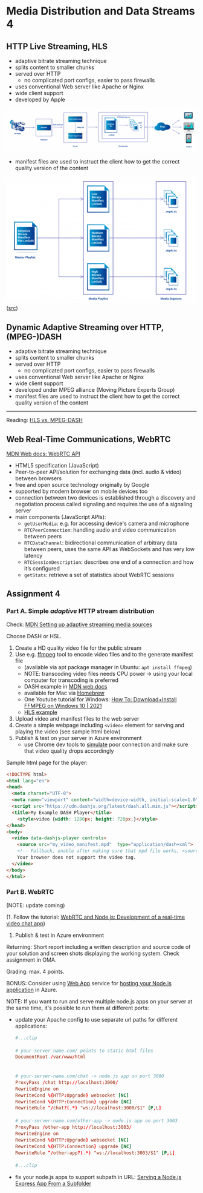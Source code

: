 # Media Distribution and Data Streams 4

## HTTP Live Streaming, HLS

- adaptive bitrate streaming technique
- splits content to smaller chunks
- served over HTTP
  - no complicated port configs, easier to pass firewalls
- uses conventional Web server like Apache or Nginx
- wide client support
- developed by Apple

![HSL Protocol flow](img/hls-protocol-flow.png)  

- manifest files are used to instruct the client how to get the correct quality version of the content

![HSL Protocol flow](img/hls-manifests.png)  
([src](https://www.synopi.com/hls-http-live-streaming))

## Dynamic Adaptive Streaming over HTTP, (MPEG-)DASH

- adaptive bitrate streaming technique
- splits content to smaller chunks
- served over HTTP
  - no complicated port configs, easier to pass firewalls
- uses conventional Web server like Apache or Nginx
- wide client support
- developed under MPEG alliance (Moving Picture Experts Group)
- manifest files are used to instruct the client how to get the correct quality version of the content

---

Reading: [HLS vs. MPEG-DASH](https://www.dacast.com/blog/mpeg-dash-vs-hls-what-you-should-know/)

## Web Real-Time Communications, WebRTC

[MDN Web docs: WebRTC API](https://developer.mozilla.org/en-US/docs/Web/API/WebRTC_API)

- HTML5 specification (JavaScript)
- Peer-to-peer API/solution for exchanging data (incl. audio & video) between browsers
- free and open source technology originally by Google
- supported by modern browser on mobile devices too
- connection between two devices is established through a discovery and negotiation process called signaling and requires the use of a signaling server
- main components (JavaScript APIs):
  - `getUserMedia`: e.g. for accessing device's camera and microphone
  - `RTCPeerConnection`: handling audio and video communication between peers
  - `RTCDataChannel`: bidirectional communication of arbitrary data between peers, uses the same API as WebSockets and has very low latency
  - `RTCSessionDescription`: describes one end of a connection and how it’s configured
  - `getStats`: retrieve a set of statistics about WebRTC sessions

## Assignment 4

### Part A. Simple _adaptive_ HTTP stream distribution

Check: [MDN Setting up adaptive streaming media sources](https://developer.mozilla.org/en-US/docs/Web/Guide/Audio_and_video_delivery/Setting_up_adaptive_streaming_media_sources)

Choose DASH or HSL.

1. Create a HD quality video file for the public stream
1. Use e.g. [ffmpeg](https://ffmpeg.org/) tool to encode video files and to the generate manifest file
    - (available via apt package manager in Ubuntu: `apt install ffmpeg`)
    - NOTE: transcoding video files needs CPU power -> using your local computer for transcoding is preferred
    - DASH example in [MDN web docs](https://developer.mozilla.org/en-US/docs/Web/Media/DASH_Adaptive_Streaming_for_HTML_5_Video)
    - available for Mac via [Homebrew](https://formulae.brew.sh/formula/ffmpeg)
    - One Youtube tutorial for Windows: [How To: Download+Install FFMPEG on Windows 10 | 2021](https://www.youtube.com/watch?v=r1AtmY-RMyQ)
    - [HLS example](https://ottverse.com/hls-packaging-using-ffmpeg-live-vod/)
1. Upload video and manifest files to the web server
1. Create a simple webpage including `<video>` element for serving and playing the video (see sample html below)
1. Publish & test on your server in Azure environment
    - use Chrome dev tools to [simulate](https://www.browserstack.com/guide/how-to-perform-network-throttling-in-chrome) poor connection and make sure that video quality drops accordingly

Sample html page for the player:

```html
<!DOCTYPE html>
<html lang="en">
<head>
  <meta charset="UTF-8">
  <meta name="viewport" content="width=device-width, initial-scale=1.0">
  <script src="https://cdn.dashjs.org/latest/dash.all.min.js"></script>
  <title>My Example DASH Player</title>
    <style>video {width: 1280px; height: 720px;}</style>
</head>
<body>
  <video data-dashjs-player controls>
    <source src="my_video_manifest.mpd"  type="application/dash+xml">
    <!-- Fallback, enable after making sure that mpd file works, <source src="example-vid.mp4"> -->
    Your browser does not support the video tag.
  </video>
</body>
</html>
```

### Part B. WebRTC

(NOTE: update coming)

(1. Follow the tutorial: [WebRTC and Node.js: Development of a real-time video chat app](https://tsh.io/blog/how-to-write-video-chat-app-using-webrtc-and-nodejs/))
1. Publish & test in Azure environment

Returning: Short report including a written description and source code of your solution and screen shots displaying the working system. Check assignment in OMA.  

Grading: max. 4 points.

BONUS: Consider using [Web App](https://docs.microsoft.com/en-us/azure/app-service/?WT.mc_id=Portal-Microsoft_Azure_Marketplace) service for [hosting your Node.js application](https://docs.microsoft.com/en-us/azure/app-service/quickstart-nodejs?pivots=platform-linux) in Azure.

NOTE: If you want to run and serve multiple node.js apps on your server at the same time, it's possible to run them at different ports:

- update your Apache config to use separate url paths for different applications:

  ```conf
  #...clip

  # your-server-name.com/ points to static html files 
  DocumentRoot /var/www/html


  # your-server-name.com/chat -> node.js app on port 3000
  ProxyPass /chat http://localhost:3000/
  RewriteEngine on
  RewriteCond %{HTTP:Upgrade} websocket [NC]
  RewriteCond %{HTTP:Connection} upgrade [NC]
  RewriteRule ^/chat?(.*) "ws://localhost:3000/$1" [P,L]
  
  # your-server-name.com/other-app -> node.js app on port 3003
  ProxyPass /other-app http://localhost:3003/
  RewriteEngine on
  RewriteCond %{HTTP:Upgrade} websocket [NC]
  RewriteCond %{HTTP:Connection} upgrade [NC]
  RewriteRule ^/other-app?(.*) "ws://localhost:3003/$1" [P,L]
  
  #...clip

  ```

- fix your node.js apps to support subpath in URL: [Serving a Node.js Express App From a Subfolder](https://betterprogramming.pub/serving-a-node-js-express-app-from-a-subfolder-a-routing-lifehack-a3c88da9840c)
